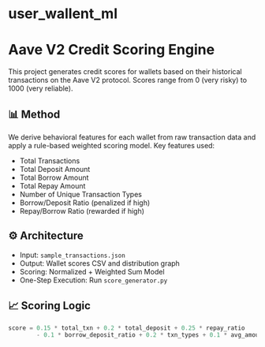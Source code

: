 # user_wallent_ml
# Aave V2 Credit Scoring Engine

This project generates credit scores for wallets based on their historical transactions on the Aave V2 protocol. Scores range from 0 (very risky) to 1000 (very reliable).

## 📊 Method

We derive behavioral features for each wallet from raw transaction data and apply a rule-based weighted scoring model. Key features used:

- Total Transactions
- Total Deposit Amount
- Total Borrow Amount
- Total Repay Amount
- Number of Unique Transaction Types
- Borrow/Deposit Ratio (penalized if high)
- Repay/Borrow Ratio (rewarded if high)

## ⚙️ Architecture

- Input: `sample_transactions.json`
- Output: Wallet scores CSV and distribution graph
- Scoring: Normalized + Weighted Sum Model
- One-Step Execution: Run `score_generator.py`

## 📈 Scoring Logic

```python
score = 0.15 * total_txn + 0.2 * total_deposit + 0.25 * repay_ratio
        - 0.1 * borrow_deposit_ratio + 0.2 * txn_types + 0.1 * avg_amount
